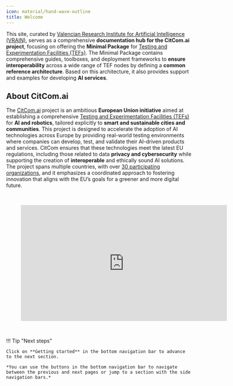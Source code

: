 ```yaml
---
icon: material/hand-wave-outline
title: Welcome
---
```


This site, curated by [Valencian Research Institute for Artificial Intelligence (VRAIN)](https://vrain.upv.es/), serves as a comprehensive **documentation hub for the CitCom.ai project**, focusing on offering the **Minimal Package** for [Testing and Experimentation Facilities (TEFs)](https://digital-strategy.ec.europa.eu/en/activities/testing-and-experimentation-facilities). The Minimal Package contains comprehensive guides, toolboxes, and deployment frameworks to **ensure interoperability** across a wide range of TEF nodes by defining a **common reference architecture**. Based on this architecture, it also provides support and examples for developing **AI services**.

## About CitCom.ai
The [CitCom.ai](https://citcom.ai) project is an ambitious **European Union initiative** aimed at establishing a comprehensive [Testing and Experimentation Facilities (TEFs)](https://digital-strategy.ec.europa.eu/en/activities/testing-and-experimentation-facilities) for **AI and robotics**, tailored explicitly to **smart and sustainable cities and communities**. This project is designed to accelerate the adoption of AI technologies across Europe by providing real-world testing environments where companies can develop, test, and validate their AI-driven products and services. CitCom ensures that these technologies meet the latest EU regulations, including those related to data **privacy and cybersecurity** while supporting the creation of **interoperable** and ethically sound AI solutions. The project spans multiple countries, with over [30 participating organizations](https://citcom.ai/about), and it emphasizes a coordinated approach to fostering innovation that aligns with the EU’s goals for a greener and more digital future.

<br>
<figure markdown="span">
    <iframe width="560" height="315" src="https://www.youtube.com/embed/-wiVzj51lg0?si=RBL-LdvWbwCx-mgP" title="YouTube video player" frameborder="0" allow="accelerometer; autoplay; clipboard-write; encrypted-media; gyroscope; picture-in-picture; web-share" referrerpolicy="strict-origin-when-cross-origin" allowfullscreen></iframe>
</figure>
<br>


!!! Tip "Next steps"

    Click on **Getting started** in the bottom navigation bar to advance to the next section.

    *You can use the buttons in the bottom navigation bar to navigate between the previous and next pages or jump to a section with the side navigation bars.*